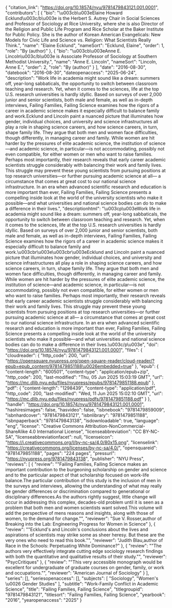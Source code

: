 {
   "citation_link": "https://doi.org/10.18574/nyu/9781479843121.001.0001",
   "contributors": [
     {
       "bio": "\u003cb\u003eElaine Howard Ecklund\u003c/b\u003e is the Herbert S. Autrey Chair in Social Sciences and Professor of Sociology at Rice University, where she is also Director of the Religion and Public Life Program and Rice Scholar at the Baker Institute for Public Policy. She is the author of Korean American Evangelicals: New Models for Civic Life and Science vs. Religion: What Scientists Really Think.",
       "name": "Elaine Ecklund",
       "nameSort": "Ecklund, Elaine",
       "order": 1,
       "role": "By (author)"
     },
     {
       "bio": "\u003cb\u003eAnne E. Lincoln\u003c/b\u003e is Associate Professor of Sociology at Southern Methodist University.",
       "name": "Anne E. Lincoln",
       "nameSort": "Lincoln, Anne E.",
       "order": 2,
       "role": "By (author)"
     }
   ],
   "date": "2016-08-30",
   "datebook": "2016-08-30",
   "dateopenaccess": "2025-06-24",
   "description": "Work life in academia might sound like a dream: summers off, year-long sabbaticals, the opportunity to switch between classroom teaching and research. Yet, when it comes to the sciences, life at the top U.S. research universities is hardly idyllic. Based on surveys of over 2,000 junior and senior scientists, both male and female, as well as in-depth interviews, Failing Families, Failing Science examines how the rigors of a career in academic science makes it especially difficult to balance family and work.Ecklund and Lincoln paint a nuanced picture that illuminates how gender, individual choices, and university and science infrastructures all play a role in shaping science careers, and how science careers, in turn, shape family life. They argue that both men and women face difficulties, though differently, in managing career and family.  While women are hit harder by the pressures of elite academic science, the institution of science—and academic science, in particular—is not accommodating, possibly not even compatible, for either women or men who want to raise families. Perhaps most importantly, their research reveals that early career academic scientists struggle considerably with balancing their work and family lives. This struggle may prevent these young scientists from pursuing positions at top research universities—or further pursuing academic science at all— a circumstance that comes at great cost to our national science infrastructure. In an era when advanced scientific research and education is more important than ever, Failing Families, Failing Science presents a compelling inside look at the world of the university scientists who make it possible—and what universities and national science bodies can do to make a difference in their lives.",
   "descriptionhtml": "\u003cp\u003eWork life in academia might sound like a dream: summers off, year-long sabbaticals, the opportunity to switch between classroom teaching and research. Yet, when it comes to the sciences, life at the top U.S. research universities is hardly idyllic. Based on surveys of over 2,000 junior and senior scientists, both male and female, as well as in-depth interviews, Failing Families, Failing Science examines how the rigors of a career in academic science makes it especially difficult to balance family and work.\u003cbr\u003e\u003cbr\u003eEcklund and Lincoln paint a nuanced picture that illuminates how gender, individual choices, and university and science infrastructures all play a role in shaping science careers, and how science careers, in turn, shape family life. They argue that both men and women face difficulties, though differently, in managing career and family.  While women are hit harder by the pressures of elite academic science, the institution of science—and academic science, in particular—is not accommodating, possibly not even compatible, for either women or men who want to raise families. Perhaps most importantly, their research reveals that early career academic scientists struggle considerably with balancing their work and family lives. This struggle may prevent these young scientists from pursuing positions at top research universities—or further pursuing academic science at all— a circumstance that comes at great cost to our national science infrastructure. In an era when advanced scientific research and education is more important than ever, Failing Families, Failing Science presents a compelling inside look at the world of the university scientists who make it possible—and what universities and national science bodies can do to make a difference in their lives.\u003c/p\u003e",
   "doi": "https://doi.org/10.18574/nyu/9781479843121.001.0001",
   "files": {
     "cloudreader": {
       "http_code": 200,
       "url": "https://opensquare.nyupress.org/open-square-reader/cloud-reader/?epub=epub_content/9781479851188\u0026embedded=true"
     },
     "epub": {
       "content-length": "600501",
       "content-type": "application/epub+zip",
       "http_code": 200,
       "last-modified": "Thu, 05 Jun 2025 15:03:19 GMT",
       "url": "https://mc.dlib.nyu.edu/files/nyupress/epubs/9781479851188.epub"
     },
     "pdf": {
       "content-length": "1298439",
       "content-type": "application/pdf",
       "http_code": 200,
       "last-modified": "Wed, 11 Jun 2025 15:02:10 GMT",
       "url": "https://mc.dlib.nyu.edu/files/nyupress/pdfs/9781479851188.pdf"
     }
   },
   "handle": "https://doi.org/10.18574/nyu/9781479843121.001.0001",
   "hashiresimages": false,
   "hasvideo": false,
   "isbnebook": "9781479859009",
   "isbnhardcover": "9781479843121",
   "isbnlibrary": "9781479851188",
   "isbnpaperback": "9781479843138",
   "isdownloadable": true,
   "language": "eng",
   "license": "Creative Commons Attribution-NonCommercial-ShareAlike 4.0 International License",
   "licenseabbreviation": "CC BY-NC-SA",
   "licenseabbreviationfacet": null,
   "licenseicon": "https://i.creativecommons.org/l/by-nc-sa/4.0/80x15.png",
   "licenselink": "https://creativecommons.org/licenses/by-nc-sa/4.0/",
   "opensquareid": "9781479851188",
   "pages": "224 pages",
   "pressurl": "https://nyupress.org/9781479843138",
   "publisher": "NYU Press",
   "reviews": [
     {
       "review": "\"Failing Families, Failing Science makes an important contribution to the burgeoning scholarship on gender and science and to the particular aspect of that scholarship focused on work-life balance.The particular contribution of this study is the inclusion of men in the surveys and interviews, allowing the understanding of what may really be gender differences or discrimination compared to generational or disciplinary differences.As the authors rightly suggest, little change will occur in addressing this complex, decades-old problem until it is seen as a problem that both men and women scientists want solved.This volume will add the perspective of mens reasons and insights, along with those of women, to the demand for change.\"",
       "reviewer": "Sue V. Rosser,author of Breaking into the Lab: Engineering Progress for Women in Science"
     },
     {
       "review": "\"Ecklund's and Lincoln's conclusions about the lives and aspirations of scientists may strike some as sheer heresy. But these are the very ones who need to read this book.\"",
       "reviewer": "Judith Blau,author of Race in the Schools: Perpetuating White Dominance?"
     },
     {
       "review": "\"The authors very effectively integrate cutting edge sociology research findings with both the quantitative and qualitative results of their study.\"",
       "reviewer": "PsycCritiques"
     },
     {
       "review": "\"This very accessible monograph would be excellent for undergraduate of graduate courses on gender, family, or work and occupations.\"",
       "reviewer": "American Journal of Sociology"
     }
   ],
   "series": [],
   "seriesopenaccess": [],
   "subjects": [
     "Sociology",
     "Women's \u0026 Gender Studies"
   ],
   "subtitle": "Work-Family Conflict in Academic Science",
   "title": "Failing Families, Failing Science",
   "titlegroupid": "9781479843121",
   "titlesort": "Failing Families, Failing Science",
   "yearbook": "2016",
   "yearopenaccess": "2025"
 }
